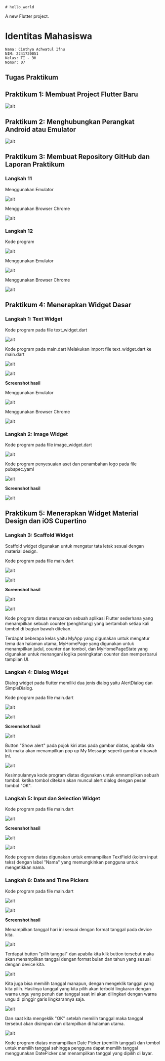     # hello_world

A new Flutter project.

# Identitas Mahasiswa
    Nama: Cinthya Achwatul Ifnu
    NIM: 2241720051
    Kelas: TI - 3H
    Nomor: 07

## Tugas Praktikum
## Praktikum 1: Membuat Project Flutter Baru
![alt](/hello_world/images/Praktikum1.png)

## Praktikum 2: Menghubungkan Perangkat Android atau Emulator
![alt](../../flutter-fundamental-part1/hello_world/build/images/Praktikum2.png)

## Praktikum 3: Membuat Repository GitHub dan Laporan Praktikum

### Langkah 11
Menggunakan Emulator

![alt](../../flutter-fundamental-part1/hello_world/build/images/Praktikum2.png)

Menggunakan Browser Chrome

![alt](../../flutter-fundamental-part1/hello_world/build/images/Langkah11.png)

### Langkah 12

Kode program

![alt](../../flutter-fundamental-part1/hello_world/build/images/Langkah12.1.png)

Menggunakan Emulator

![alt](../../flutter-fundamental-part1/hello_world/build/images/01.png)

Menggunakan Browser Chrome

![alt](../../flutter-fundamental-part1/hello_world/build/images/Langkah12.2.png)

## Praktikum 4: Menerapkan Widget Dasar
### Langkah 1: Text Widget
Kode program pada file text_widget.dart

![alt](../../flutter-fundamental-part1/hello_world/build/images/P4.L1.1.png)

Kode program pada main.dart
Melakukan import file text_widget.dart ke main.dart

![alt](../../flutter-fundamental-part1/hello_world/build/images/P4.L1.2.png)

![alt](../../flutter-fundamental-part1/hello_world/build/images/P4.L1.3.png)


**Screenshot hasil**

Menggunakan Emulator

![alt](../../flutter-fundamental-part1/hello_world/build/images/P4.L1.4.png)

Menggunakan Browser Chrome

![alt](../../flutter-fundamental-part1/hello_world/build/images/P4.L1.5.png)

### Langkah 2: Image Widget

Kode program pada file image_widget.dart

![alt](../../flutter-fundamental-part1/hello_world/build/images/P4.L2.1.png)

Kode program penyesuaian aset dan penambahan logo pada file pubspec.yaml

![alt](../../flutter-fundamental-part1/hello_world/build/images/P4.L2.2.png)

**Screenshot hasil**

![alt](../../flutter-fundamental-part1/hello_world/build/images/P4.L2.3.png)

## Praktikum 5: Menerapkan Widget Material Design dan iOS Cupertino

### Langkah 3: Scaffold Widget

Scaffold widget digunakan untuk mengatur tata letak sesuai dengan material design.

Kode program pada file main.dart

![alt](../../flutter-fundamental-part1/hello_world/build/images/P5.L3.1.png)

![alt](../../flutter-fundamental-part1/hello_world/build/images/P5.L3.2.png)

**Screenshot hasil**

![alt](../../flutter-fundamental-part1/hello_world/build/images/P5.L3.3.png)

![alt](../../flutter-fundamental-part1/hello_world/build/images/P5.L3.4.png)

Kode program diatas merupakan sebuah aplikasi Flutter sederhana yang menampilkan sebuah counter (penghitung) yang bertambah setiap kali tombol di bagian bawah ditekan.

Terdapat beberapa kelas yaitu MyApp yang digunakan untuk mengatur tema dan halaman utama, MyHomePage yang digunakan untuk menampilkan judul, counter dan tombol, dan MyHomePageState yang digunakan untuk menangani logika peningkatan counter dan memperbarui tampilan UI.

### Langkah 4: Dialog Widget

Dialog widget pada flutter memiliki dua jenis dialog yaitu AlertDialog dan SimpleDialog.

Kode program pada file main.dart

![alt](../../flutter-fundamental-part1/hello_world/build/images/P5.L4.1.png)

![alt](../../flutter-fundamental-part1/hello_world/build/images/P5.L4.2.png)

**Screenshot hasil**

![alt](../../flutter-fundamental-part1/hello_world/build/images/P5.L4.3.png)

Button "Show alert" pada pojok kiri atas pada gambar diatas, apabila kita klik maka akan menampilkan pop up My Message seperti gambar dibawah ini.

![alt](../../flutter-fundamental-part1/hello_world/build/images/P5.L4.4.png)

Kesimpulannya kode program diatas digunakan untuk emnampilkan sebuah tombol. ketika tombol ditekan akan muncul alert dialog dengan pesan tombol "OK".

### Langkah 5: Input dan Selection Widget

Kode program pada file main.dart

![alt](../../flutter-fundamental-part1/hello_world/build/images/P5.L5.1.png)

**Screenshot hasil**

![alt](../../flutter-fundamental-part1/hello_world/build/images/P5.L5.2.png)

![alt](../../flutter-fundamental-part1/hello_world/build/images/P5.L5.3.png)

Kode program diatas digunakan untuk emnampilkan TextField (kolom input teks) dengan label "Nama" yang memungkinkan pengguna untuk mengetikkan nama.

### Langkah 6: Date and Time Pickers

Kode program pada file main.dart

![alt](../../flutter-fundamental-part1/hello_world/build/images/P5.L6.1.png)

![alt](../../flutter-fundamental-part1/hello_world/build/images/P5.L6.2.png)

**Screenshot hasil**

Menampilkan tanggal hari ini sesuai dengan format tanggal pada device kita.

![alt](../../flutter-fundamental-part1/hello_world/build/images/P5.L6.3.png)


Terdapat button "pilih tanggal" dan apabila kita klik button tersebut maka akan menampilkan tanggal dengan format bulan dan tahun yang sesuai dengan device kita.

![alt](../../flutter-fundamental-part1/hello_world/build/images/P5.L6.4.png)

Kita juga bisa memilih tanggal manapun, dengan mengeklik tanggal yang kita pilih. Hasilnya tanggal yang kita pilih akan terbold lingkaran dengan warna ungu yang penuh dan tanggal saat ini akan dilingkari dengan warna ungu di pinggir garis lingkarannya saja.

![alt](../../flutter-fundamental-part1/hello_world/build/images/P5.L6.5.png)

Dan saat kita mengeklik "OK" setelah memilih tanggal maka tanggal tersebut akan disimpan dan ditampilkan di halaman utama.

![alt](../../flutter-fundamental-part1/hello_world/build/images/P5.L6.6.png)

Kode program diatas menampilkan Date Picker (pemilih tanggal) dan tombol untuk memilih tanggal sehingga pengguna dapat memilih tanggal menggunakan DatePicker dan menampilkan tanggal yang dipilih di layar.